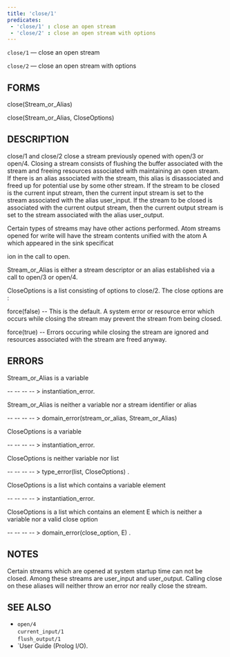 ```yaml
---
title: 'close/1'
predicates:
 - 'close/1' : close an open stream
 - 'close/2' : close an open stream with options
---
```

`close/1` — close an open stream

`close/2` — close an open stream with options


## FORMS

close(Stream_or_Alias)

close(Stream_or_Alias, CloseOptions)


## DESCRIPTION

close/1 and close/2 close a stream previously opened with open/3 or open/4. Closing a stream consists of flushing the buffer associated with the stream and freeing resources associated with maintaining an open stream. If there is an alias associated with the stream, this alias is disassociated and freed up for potential use by some other stream. If the stream to be closed is the current input stream, then the current input stream is set to the stream associated with the alias user_input. If the stream to be closed is associated with the current output stream, then the current output stream is set to the stream associated with the alias user_output.

Certain types of streams may have other actions performed. Atom streams opened for write will have the stream contents unified with the atom A which appeared in the sink specificat

ion in the call to open.

Stream_or_Alias is either a stream descriptor or an alias established via a call to open/3 or open/4.

CloseOptions is a list consisting of options to close/2. The close options are :

force(false) -- This is the default. A system error or resource error which occurs while closing the stream may prevent the stream from being closed.

force(true) -- Errors occuring while closing the stream are ignored and resources associated with the stream are freed anyway.


## ERRORS

Stream_or_Alias is a variable

-- -- -- -- &gt; instantiation_error.

Stream_or_Alias is neither a variable nor a stream identifier or alias

-- -- -- -- &gt; domain_error(stream_or_alias, Stream_or_Alias)

CloseOptions is a variable

-- -- -- -- &gt; instantiation_error.

CloseOptions is neither variable nor list

-- -- -- -- &gt; type_error(list, CloseOptions) .

CloseOptions is a list which contains a variable element

-- -- -- -- &gt; instantiation_error.

CloseOptions is a list which contains an element E which is neither a variable nor a valid close option

-- -- -- -- &gt; domain_error(close_option, E) .


## NOTES

Certain streams which are opened at system startup time can not be closed. Among these streams are user_input and user_output. Calling close on these aliases will neither throw an error nor really close the stream.


## SEE ALSO

- `open/4`  
`current_input/1`  
`flush_output/1`
- `User Guide (Prolog I/O).
